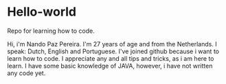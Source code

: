  # Hello-world
Repo for learning how to code. 

Hi, i'm Nando Paz Pereira. I'm 27 years of age and from the Netherlands. I speak: Dutch, English and Portuguese.
I've joined github because i want to learn how to code. I appreciate any and all tips and tricks, as i am here to learn. 
I have some basic knowledge of JAVA, however, i have not written any code yet.
